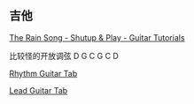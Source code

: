 ---
---

## 吉他

[The Rain Song - Shutup & Play - Guitar Tutorials](https://www.shutupandplay.ca/the-rain-song--acousticelectric.html)


比较怪的开放调弦 D G C G C D

[Rhythm Guitar Tab](https://picture-guan.oss-cn-hangzhou.aliyuncs.com/TheRainSongTab.pdf)

[Lead Guitar Tab](https://picture-guan.oss-cn-hangzhou.aliyuncs.com/Tabs.pdf)
